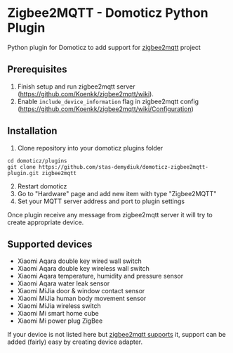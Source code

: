 # Zigbee2MQTT - Domoticz Python Plugin
Python plugin for Domoticz to add support for [zigbee2mqtt](https://github.com/Koenkk/zigbee2mqtt) project

## Prerequisites

1. Finish setup and run zigbee2mqtt server (https://github.com/Koenkk/zigbee2mqtt/wiki).
2. Enable `include_device_information` flag in zigbee2mqtt config (https://github.com/Koenkk/zigbee2mqtt/wiki/Configuration)

## Installation

1. Clone repository into your domoticz plugins folder
```
cd domoticz/plugins
git clone https://github.com/stas-demydiuk/domoticz-zigbee2mqtt-plugin.git zigbee2mqtt
```
2. Restart domoticz
3. Go to "Hardware" page and add new item with type "Zigbee2MQTT"
4. Set your MQTT server address and port to plugin settings

Once plugin receive any message from zigbee2mqtt server it will try to create appropriate device.

## Supported devices

- Xiaomi Aqara double key wired wall switch
- Xiaomi Aqara double key wireless wall switch
- Xiaomi Aqara temperature, humidity and pressure sensor
- Xiaomi Aqara water leak sensor
- Xiaomi MiJia door & window contact sensor
- Xiaomi MiJia human body movement sensor
- Xiaomi MiJia wireless switch
- Xiaomi Mi smart home cube
- Xiaomi Mi power plug ZigBee

If your device is not listed here but [zigbee2mqtt supports](https://github.com/Koenkk/zigbee2mqtt/wiki/Supported-devices) it, support can be added (fairly) easy by creating device adapter.
